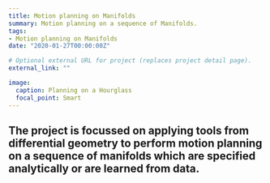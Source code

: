 ```yaml
---
title: Motion planning on Manifolds
summary: Motion planning on a sequence of Manifolds.
tags:
- Motion planning on Manifolds
date: "2020-01-27T00:00:00Z"

# Optional external URL for project (replaces project detail page).
external_link: ""

image:
  caption: Planning on a Hourglass
  focal_point: Smart
---
```

The project is focussed on applying tools from differential geometry to perform motion planning on a sequence of manifolds which are specified analytically or are learned from data.
---
